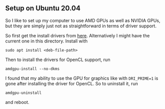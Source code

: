 ## Setup on Ubuntu 20.04
So I like to set up my computer to use AMD GPUs as well as NVIDIA GPUs, but they are simply just not as straightforward in terms of driver support.

So first get the install drivers from [here](https://www.amd.com/en/support/linux-drivers). Alternatively I might have the current one in this directory. Install with

```sudo apt install <deb-file-path>```

Then to install the drivers for OpenCL support, run

```amdgpu-install --no-dkms```

I found that my ability to use the GPU for graphics like with `DRI_PRIME=1` is gone after installing the driver for OpenCL. So to uninstall it, run

```amdgpu-uninstall```

and reboot.
